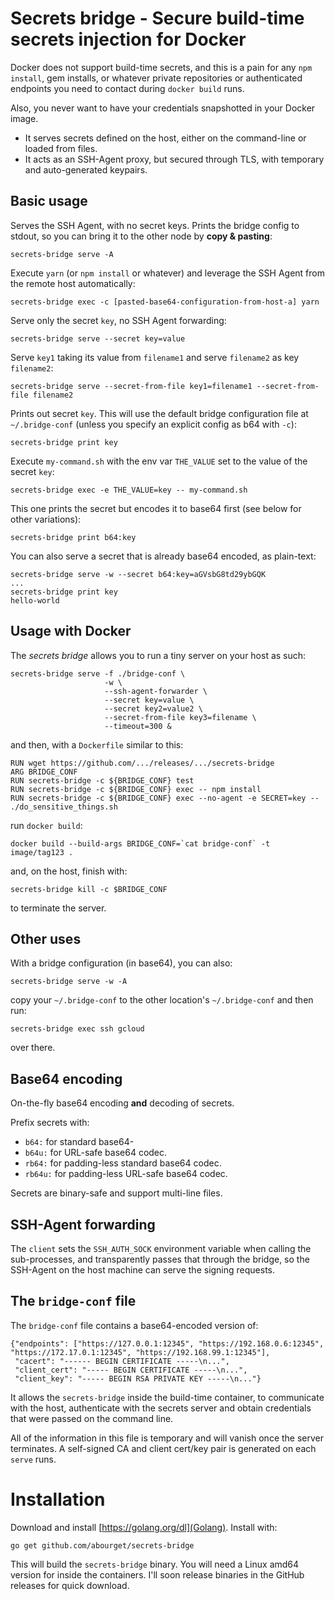 Secrets bridge - Secure build-time secrets injection for Docker
===============================================================

Docker does not support build-time secrets, and this is a pain for any
`npm install`, gem installs, or whatever private repositories or
authenticated endpoints you need to contact during `docker build`
runs.

Also, you never want to have your credentials snapshotted in your
Docker image.

* It serves secrets defined on the host, either on the command-line or
  loaded from files.
* It acts as an SSH-Agent proxy, but secured through TLS, with
  temporary and auto-generated keypairs.

## Basic usage

Serves the SSH Agent, with no secret keys. Prints the bridge config to stdout, so you can bring it to the other node by **copy & pasting**:

    secrets-bridge serve -A

Execute `yarn` (or `npm install` or whatever) and leverage the SSH Agent from the remote host automatically:

    secrets-bridge exec -c [pasted-base64-configuration-from-host-a] yarn

Serve only the secret `key`, no SSH Agent forwarding:

    secrets-bridge serve --secret key=value

Serve `key1` taking its value from `filename1` and serve `filename2` as key `filename2`:

    secrets-bridge serve --secret-from-file key1=filename1 --secret-from-file filename2

Prints out secret `key`. This will use the default bridge configuration file at `~/.bridge-conf` (unless you specify an explicit config as b64 with `-c`):

    secrets-bridge print key

Execute `my-command.sh` with the env var `THE_VALUE` set to the value of the secret `key`:

    secrets-bridge exec -e THE_VALUE=key -- my-command.sh

This one prints the secret but encodes it to base64 first (see below for other variations):

    secrets-bridge print b64:key

You can also serve a secret that is already base64 encoded, as plain-text:

    secrets-bridge serve -w --secret b64:key=aGVsbG8td29ybGQK
    ...
    secrets-bridge print key
    hello-world


## Usage with Docker

The _secrets bridge_ allows you to run a tiny server on your host as such:

    secrets-bridge serve -f ./bridge-conf \
                         -w \
                         --ssh-agent-forwarder \
                         --secret key=value \
                         --secret key2=value2 \
                         --secret-from-file key3=filename \
                         --timeout=300 &

and then, with a `Dockerfile` similar to this:

    RUN wget https://github.com/.../releases/.../secrets-bridge
    ARG BRIDGE_CONF
    RUN secrets-bridge -c ${BRIDGE_CONF} test
    RUN secrets-bridge -c ${BRIDGE_CONF} exec -- npm install
    RUN secrets-bridge -c ${BRIDGE_CONF} exec --no-agent -e SECRET=key -- ./do_sensitive_things.sh

run `docker build`:

    docker build --build-args BRIDGE_CONF=`cat bridge-conf` -t image/tag123 .

and, on the host, finish with:

    secrets-bridge kill -c $BRIDGE_CONF

to terminate the server.

## Other uses

With a bridge configuration (in base64), you can also:

    secrets-bridge serve -w -A

copy your `~/.bridge-conf` to the other location's `~/.bridge-conf` and then run:

    secrets-bridge exec ssh gcloud

over there.


## Base64 encoding

On-the-fly base64 encoding **and** decoding of secrets.

Prefix secrets with:

  * `b64:` for standard base64-
  * `b64u:` for URL-safe base64 codec.
  * `rb64:` for padding-less standard base64 codec.
  * `rb64u:` for padding-less URL-safe base64 codec.

Secrets are binary-safe and support multi-line files.


## SSH-Agent forwarding

The `client` sets the `SSH_AUTH_SOCK` environment variable when
calling the sub-processes, and transparently passes that through the
bridge, so the SSH-Agent on the host machine can serve the signing
requests.


## The `bridge-conf` file

The `bridge-conf` file contains a base64-encoded version of:

    {"endpoints": ["https://127.0.0.1:12345", "https://192.168.0.6:12345", "https://172.17.0.1:12345", "https://192.168.99.1:12345"],
     "cacert": "------ BEGIN CERTIFICATE -----\n...",
     "client_cert": "----- BEGIN CERTIFICATE -----\n...",
     "client_key": "----- BEGIN RSA PRIVATE KEY -----\n..."}

It allows the `secrets-bridge` inside the build-time container,
to communicate with the host, authenticate with the secrets server
and obtain credentials that were passed on the command line.

All of the information in this file is temporary and will vanish once
the server terminates. A self-signed CA and client cert/key pair is
generated on each `serve` runs.


# Installation

Download and install [https://golang.org/dl](Golang).  Install with:

```
go get github.com/abourget/secrets-bridge
```

This will build the `secrets-bridge` binary.  You will need a Linux
amd64 version for inside the containers. I'll soon release binaries in
the GitHub releases for quick download.
